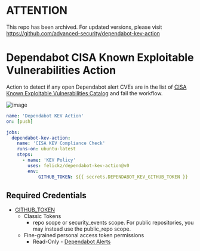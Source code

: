 # ATTENTION
This repo has been archived. For updated versions, please visit https://github.com/advanced-security/dependabot-kev-action

# Dependabot CISA Known Exploitable Vulnerabilities Action
Action to detect if any open Dependabot alert CVEs are in the list of [CISA Known Exploitable Vulnerabilities Catalog](https://www.cisa.gov/known-exploited-vulnerabilities-catalog) and fail the workflow.

![image](https://user-images.githubusercontent.com/1760475/208767910-dc8e1192-d41e-489c-bf71-ea4df20025bf.png)

```yml
name: 'Dependabot KEV Action'
on: [push]

jobs:
  dependabot-kev-action:
    name: 'CISA KEV Compliance Check'
    runs-on: ubuntu-latest
    steps:
      - name: 'KEV Policy'
        uses: felickz/dependabot-kev-action@v0
        env:
            GITHUB_TOKEN: ${{ secrets.DEPENDABOT_KEV_GITHUB_TOKEN }}
```

## Required Credentials
* [GITHUB_TOKEN](https://docs.github.com/en/actions/security-guides/automatic-token-authentication#permissions-for-the-github_token) 
   * Classic Tokens
      *  repo scope or security_events scope. For public repositories, you may instead use the public_repo scope.
   * Fine-grained personal access token permissions
      * Read-Only - [Dependabot Alerts](https://docs.github.com/en/rest/overview/permissions-required-for-fine-grained-personal-access-tokens?apiVersion=2022-11-28#vulnerability-alerts)

